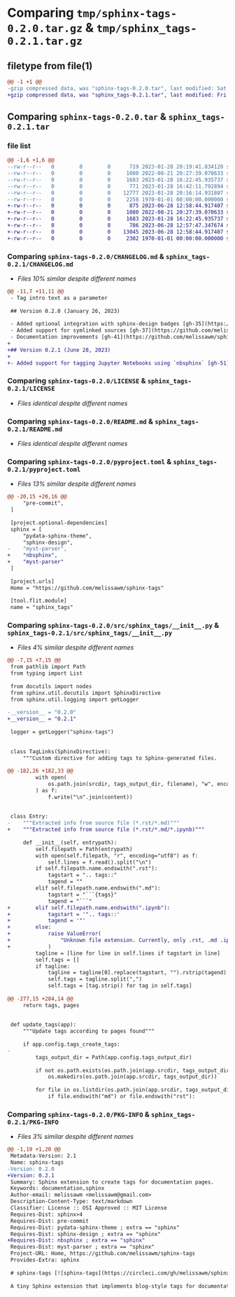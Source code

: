 # Comparing `tmp/sphinx-tags-0.2.0.tar.gz` & `tmp/sphinx_tags-0.2.1.tar.gz`

## filetype from file(1)

```diff
@@ -1 +1 @@
-gzip compressed data, was "sphinx-tags-0.2.0.tar", last modified: Sat Jan 28 20:20:30 2023, max compression
+gzip compressed data, was "sphinx_tags-0.2.1.tar", last modified: Fri Jan  1 00:00:00 2016, max compression
```

## Comparing `sphinx-tags-0.2.0.tar` & `sphinx_tags-0.2.1.tar`

### file list

```diff
@@ -1,6 +1,6 @@
--rw-r--r--   0        0        0      719 2023-01-28 20:19:41.834128 sphinx-tags-0.2.0/CHANGELOG.md
--rw-r--r--   0        0        0     1080 2022-08-21 20:27:39.070633 sphinx-tags-0.2.0/LICENSE
--rw-r--r--   0        0        0     1683 2023-01-28 16:22:45.935737 sphinx-tags-0.2.0/README.md
--rw-r--r--   0        0        0      771 2023-01-28 16:42:11.792894 sphinx-tags-0.2.0/pyproject.toml
--rw-r--r--   0        0        0    12777 2023-01-28 20:16:14.931807 sphinx-tags-0.2.0/src/sphinx_tags/__init__.py
--rw-r--r--   0        0        0     2258 1970-01-01 00:00:00.000000 sphinx-tags-0.2.0/PKG-INFO
+-rw-r--r--   0        0        0      875 2023-06-28 12:58:44.917407 sphinx_tags-0.2.1/CHANGELOG.md
+-rw-r--r--   0        0        0     1080 2022-08-21 20:27:39.070633 sphinx_tags-0.2.1/LICENSE
+-rw-r--r--   0        0        0     1683 2023-01-28 16:22:45.935737 sphinx_tags-0.2.1/README.md
+-rw-r--r--   0        0        0      786 2023-06-28 12:57:47.347674 sphinx_tags-0.2.1/pyproject.toml
+-rw-r--r--   0        0        0    13045 2023-06-28 12:58:44.917407 sphinx_tags-0.2.1/src/sphinx_tags/__init__.py
+-rw-r--r--   0        0        0     2302 1970-01-01 00:00:00.000000 sphinx_tags-0.2.1/PKG-INFO
```

### Comparing `sphinx-tags-0.2.0/CHANGELOG.md` & `sphinx_tags-0.2.1/CHANGELOG.md`

 * *Files 10% similar despite different names*

```diff
@@ -11,7 +11,11 @@
 - Tag intro text as a parameter
 
 ## Version 0.2.0 (January 26, 2023)
 
 - Added optional integration with sphinx-design badges [gh-35](https://github.com/melissawm/sphinx-tags/pull/35)
 - Added support for symlinked sources [gh-37](https://github.com/melissawm/sphinx-tags/pull/37)
 - Documentation improvements [gh-41](https://github.com/melissawm/sphinx-tags/pull/41)
+
+## Version 0.2.1 (June 28, 2023)
+
+- Added support for tagging Jupyter Notebooks using `nbsphinx` [gh-51](https://github.com/melissawm/sphinx-tags/pull/51)
```

### Comparing `sphinx-tags-0.2.0/LICENSE` & `sphinx_tags-0.2.1/LICENSE`

 * *Files identical despite different names*

### Comparing `sphinx-tags-0.2.0/README.md` & `sphinx_tags-0.2.1/README.md`

 * *Files identical despite different names*

### Comparing `sphinx-tags-0.2.0/pyproject.toml` & `sphinx_tags-0.2.1/pyproject.toml`

 * *Files 13% similar despite different names*

```diff
@@ -20,15 +20,16 @@
     "pre-commit",
 ]
 
 [project.optional-dependencies]
 sphinx = [
     "pydata-sphinx-theme",
     "sphinx-design",
-    "myst-parser",
+    "nbsphinx",
+    "myst-parser"
 ]
 
 [project.urls]
 Home = "https://github.com/melissawm/sphinx-tags"
 
 [tool.flit.module]
 name = "sphinx_tags"
```

### Comparing `sphinx-tags-0.2.0/src/sphinx_tags/__init__.py` & `sphinx_tags-0.2.1/src/sphinx_tags/__init__.py`

 * *Files 4% similar despite different names*

```diff
@@ -7,15 +7,15 @@
 from pathlib import Path
 from typing import List
 
 from docutils import nodes
 from sphinx.util.docutils import SphinxDirective
 from sphinx.util.logging import getLogger
 
-__version__ = "0.2.0"
+__version__ = "0.2.1"
 
 logger = getLogger("sphinx-tags")
 
 
 class TagLinks(SphinxDirective):
     """Custom directive for adding tags to Sphinx-generated files.
 
@@ -182,26 +182,33 @@
         with open(
             os.path.join(srcdir, tags_output_dir, filename), "w", encoding="utf8"
         ) as f:
             f.write("\n".join(content))
 
 
 class Entry:
-    """Extracted info from source file (*.rst/*.md)"""
+    """Extracted info from source file (*.rst/*.md/*.ipynb)"""
 
     def __init__(self, entrypath):
         self.filepath = Path(entrypath)
         with open(self.filepath, "r", encoding="utf8") as f:
             self.lines = f.read().split("\n")
         if self.filepath.name.endswith(".rst"):
             tagstart = ".. tags::"
             tagend = ""
         elif self.filepath.name.endswith(".md"):
             tagstart = "```{tags}"
             tagend = "```"
+        elif self.filepath.name.endswith(".ipynb"):
+            tagstart = '".. tags::'
+            tagend = '"'
+        else:
+            raise ValueError(
+                "Unknown file extension. Currently, only .rst, .md .ipynb are supported."
+            )
         tagline = [line for line in self.lines if tagstart in line]
         self.tags = []
         if tagline:
             tagline = tagline[0].replace(tagstart, "").rstrip(tagend)
             self.tags = tagline.split(",")
             self.tags = [tag.strip() for tag in self.tags]
 
@@ -277,15 +284,14 @@
     return tags, pages
 
 
 def update_tags(app):
     """Update tags according to pages found"""
 
     if app.config.tags_create_tags:
-
         tags_output_dir = Path(app.config.tags_output_dir)
 
         if not os.path.exists(os.path.join(app.srcdir, tags_output_dir)):
             os.makedirs(os.path.join(app.srcdir, tags_output_dir))
 
         for file in os.listdir(os.path.join(app.srcdir, tags_output_dir)):
             if file.endswith("md") or file.endswith("rst"):
```

### Comparing `sphinx-tags-0.2.0/PKG-INFO` & `sphinx_tags-0.2.1/PKG-INFO`

 * *Files 3% similar despite different names*

```diff
@@ -1,19 +1,20 @@
 Metadata-Version: 2.1
 Name: sphinx-tags
-Version: 0.2.0
+Version: 0.2.1
 Summary: Sphinx extension to create tags for documentation pages.
 Keywords: documentation,sphinx
 Author-email: melissawm <melissawm@gmail.com>
 Description-Content-Type: text/markdown
 Classifier: License :: OSI Approved :: MIT License
 Requires-Dist: sphinx>4
 Requires-Dist: pre-commit
 Requires-Dist: pydata-sphinx-theme ; extra == "sphinx"
 Requires-Dist: sphinx-design ; extra == "sphinx"
+Requires-Dist: nbsphinx ; extra == "sphinx"
 Requires-Dist: myst-parser ; extra == "sphinx"
 Project-URL: Home, https://github.com/melissawm/sphinx-tags
 Provides-Extra: sphinx
 
 # sphinx-tags [![sphinx-tags](https://circleci.com/gh/melissawm/sphinx-tags.svg?style=svg)](https://circleci.com/gh/melissawm/sphinx-tags)
 
 A tiny Sphinx extension that implements blog-style tags for documentation.
```

